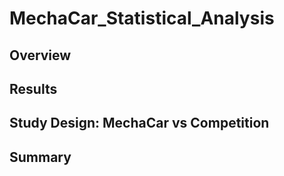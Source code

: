 # MechaCar_Statistical_Analysis

## Overview

## Results

## Study Design: MechaCar vs Competition

## Summary
